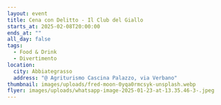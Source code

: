 ```yaml
---
layout: event
title: Cena con Delitto - Il Club del Giallo
starts_at: 2025-02-08T20:00:00
ends_at: ""
all_day: false
tags:
  - Food & Drink
  - Divertimento
location:
  city: Abbiategrasso
  address: "@ Agriturismo Cascina Palazzo, via Verbano"
thumbnail: images/uploads/fred-moon-0yqa0rmcsyk-unsplash.webp
flyer: images/uploads/whatsapp-image-2025-01-23-at-13.35.46-3-.jpeg
---
```

